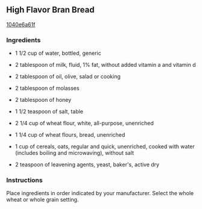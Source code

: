 ## High Flavor Bran Bread

[1040e6a61f](http://allrecipes.com/recipe/high-flavor-bran-bread/)

### Ingredients

 - 1 1/2 cup of water, bottled, generic

 - 2 tablespoon of milk, fluid, 1% fat, without added vitamin a and vitamin d

 - 2 tablespoon of oil, olive, salad or cooking

 - 2 tablespoon of molasses

 - 2 tablespoon of honey

 - 1 1/2 teaspoon of salt, table

 - 2 1/4 cup of wheat flour, white, all-purpose, unenriched

 - 1 1/4 cup of wheat flours, bread, unenriched

 - 1 cup of cereals, oats, regular and quick, unenriched, cooked with water (includes boiling and microwaving), without salt

 - 2 teaspoon of leavening agents, yeast, baker's, active dry

### Instructions

Place ingredients in order indicated by your manufacturer. Select the whole wheat or whole grain setting.